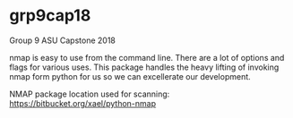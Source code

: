 # grp9cap18
Group 9 ASU Capstone 2018

nmap is easy to use from the command line. There are a lot of options and flags for various uses. This package handles the heavy lifting of invoking nmap form python for us so we can excellerate our development.

NMAP package location used for scanning:
https://bitbucket.org/xael/python-nmap
